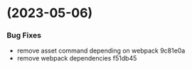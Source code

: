 #  (2023-05-06)


### Bug Fixes

* remove asset command depending on webpack 9c81e0a
* remove webpack dependencies f51db45



